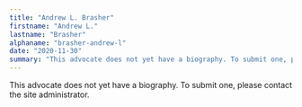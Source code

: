 ```yaml
---
title: "Andrew L. Brasher"
firstname: "Andrew L."
lastname: "Brasher"
alphaname: "brasher-andrew-l"
date: "2020-11-30"
summary: "This advocate does not yet have a biography. To submit one, please contact the site administrator."
---
```

This advocate does not yet have a biography. To submit one, please contact the site administrator.

